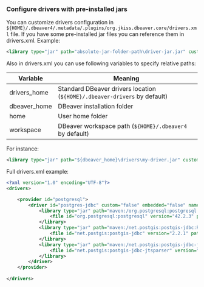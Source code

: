 ### Configure drivers with pre-installed jars

You can customize drivers configuration in `${HOME}/.dbeaver4/.metadata/.plugins/org.jkiss.dbeaver.core/drivers.xml` file.
If you have some pre-installed jar files you can reference them in drivers.xml. 
Example:
```xml
<library type="jar" path="absolute-jar-folder-path\driver-jar.jar" custom="true"/>
```
Also in drivers.xml you can use following variables to specify relative paths:

| Variable | Meaning |
-----------|-------------|
|drivers_home|Standard DBeaver drivers location (`${HOME}/.dbeaver-drivers` by default)|
|dbeaver_home|DBeaver installation folder|
|home|User home folder|
|workspace|DBeaver workspace path (`${HOME}/.dbeaver4` by default)|

For instance: 
```xml
<library type="jar" path="${dbeaver_home}\drivers\my-driver.jar" custom="true"/>
```

Full drivers.xml example:
```xml
<?xml version="1.0" encoding="UTF-8"?>
<drivers>

	<provider id="postgresql">
		<driver id="postgres-jdbc" custom="false" embedded="false" name="PostgreSQL" class="org.postgresql.Driver" url="jdbc:postgresql://{host}[:{port}]/[{database}]" port="5432" description="PostgreSQL standard driver">
			<library type="jar" path="maven:/org.postgresql:postgresql:RELEASE" custom="false" version="42.2.3">
				<file id="org.postgresql:postgresql" version="42.2.3" path="${drivers_home}/maven/maven-central/org.postgresql/postgresql-42.2.3.jar"/>
			</library>
			<library type="jar" path="maven:/net.postgis:postgis-jdbc:RELEASE" custom="false" version="2.2.1">
				<file id="net.postgis:postgis-jdbc" version="2.2.1" path="${drivers_home}/maven/maven-central/net.postgis/postgis-jdbc-2.2.1.jar"/>
			</library>
			<library type="jar" path="maven:/net.postgis:postgis-jdbc-jtsparser:RELEASE" custom="false" version="2.2.1">
				<file id="net.postgis:postgis-jdbc-jtsparser" version="2.2.1" path="${drivers_home}/maven/maven-central/net.postgis/postgis-jdbc-jtsparser-2.2.1.jar"/>
			</library>
		</driver>
	</provider>
	
</drivers>
```